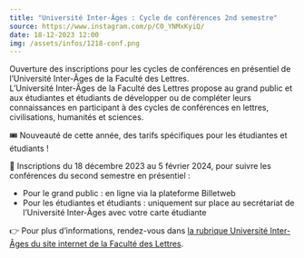 ```yaml
---
title: "Université Inter-Âges : Cycle de conférences 2nd semestre"
source: https://www.instagram.com/p/C0_YNMxKyiQ/
date: 18-12-2023 12:00
img: /assets/infos/1218-conf.png
---
```


Ouverture des inscriptions pour les cycles de conférences en présentiel de l’Université Inter-Âges de la Faculté des Lettres.  
L’Université Inter-Âges de la Faculté des Lettres propose au grand public et aux étudiantes et étudiants de développer ou de compléter leurs connaissances en participant à des cycles de conférences en lettres, civilisations, humanités et sciences.

🎟️ Nouveauté de cette année, des tarifs spécifiques pour les étudiantes et étudiants !

📝 Inscriptions du 18 décembre 2023 au 5 février 2024, pour suivre les conférences du second semestre en présentiel :  
- Pour le grand public : en ligne via la plateforme Billetweb  
- Pour les étudiantes et étudiants : uniquement sur place au secrétariat de l’Université Inter-Âges avec votre carte étudiante

👉 Pour plus d’informations, rendez-vous dans [la rubrique Université Inter-Âges du site internet de la Faculté des Lettres](https://lettres.sorbonne-universite.fr/formation/formation-tout-au-long-de-la-vie/universite-inter-ages).